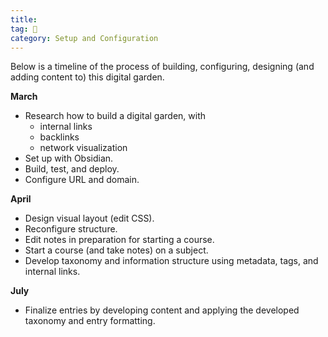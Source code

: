 ```yaml
---
title:
tag: 🌳
category: Setup and Configuration
---
```


Below is a timeline of the process of building, configuring, designing (and adding content to) this digital garden.

**March**
- Research how to build a digital garden, with
	- internal links
	- backlinks
	- network visualization
- Set up with Obsidian.
- Build, test, and deploy.
- Configure URL and domain.

**April**
- Design visual layout (edit CSS).
- Reconfigure structure.
- Edit notes in preparation for starting a course.
- Start a course (and take notes) on a subject.
- Develop taxonomy and information structure using metadata, tags, and internal links.

**July**
- Finalize entries by developing content and applying the developed taxonomy and entry formatting.